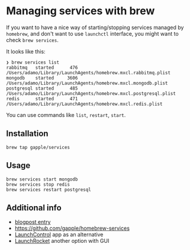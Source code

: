 # Managing services with brew

If you want to have a nice way of starting/stopping services managed by
`homebrew`, and don't want to use `launchctl` interface, you might want to
check `brew services`.

It looks like this:

```
❯ brew services list
rabbitmq   started      476 /Users/adamo/Library/LaunchAgents/homebrew.mxcl.rabbitmq.plist
mongodb    started     3606 /Users/adamo/Library/LaunchAgents/homebrew.mxcl.mongodb.plist
postgresql started      485 /Users/adamo/Library/LaunchAgents/homebrew.mxcl.postgresql.plist
redis      started      471 /Users/adamo/Library/LaunchAgents/homebrew.mxcl.redis.plist
```

You can use commands like `list`, `restart`, `start`.

## Installation

```shell
brew tap gapple/services
```

## Usage

```
brew services start mongodb
brew services stop redis
brew services restart postgresql
```

## Additional info

* [blogpost entry](https://robots.thoughtbot.com/starting-and-stopping-background-services-with-homebrew)
* https://github.com/gapple/homebrew-services
* [LaunchControl](http://www.macupdate.com/app/mac/46921/launchcontrol) app as an alternative
* [LaunchRocket](https://github.com/jimbojsb/launchrocket) another option with GUI

